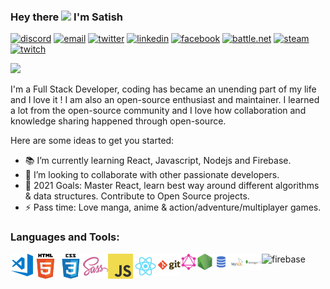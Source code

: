 

### Hey there <img src="https://media.giphy.com/media/hvRJCLFzcasrR4ia7z/giphy.gif" width="25px"> I'm Satish

 <a href="mailto:NB117#3632"><img width="32px" src="https://img.icons8.com/color/96/000000/discord-logo.png" alt="discord"/></a>
  <a href=""><img  width="32px" src="https://img.icons8.com/color/96/000000/gmail.png" alt="email"/></a>
  <a href="https://twitter.com/matyo91"><img width="32px" src="https://img.icons8.com/color/96/000000/twitter-squared.png" alt="twitter"/></a>
  <a href="linkedin.com/in/satish-rajnale-676a201b1"><img width="32px" src="https://img.icons8.com/color/96/000000/linkedin.png" alt="linkedin"/></a>
 <a href=""><img width="32px" src="https://img.icons8.com/color/96/000000/facebook.png" alt="facebook"/></a>
 <a href=""><img width="32px" src="https://img.icons8.com/color/96/000000/battle-net.png" alt="battle.net"/></a>
 <a href=""><img width="32px" src="https://img.icons8.com/fluent/96/000000/steam.png" alt="steam"/></a>
 <a href=""><img width="32px" src="https://img.icons8.com/color/96/000000/twitch--v2.png" alt="twitch"/></a>

![](https://visitor-badge.glitch.me/badge?page_id=satish.rajnale)

I'm a Full Stack Developer, coding has became an unending part of my life and I love it !
I am also an open-source enthusiast and maintainer. I learned a lot from the open-source community and I love how collaboration and knowledge sharing happened through open-source.

Here are some ideas to get you started:

- 📚 I’m currently learning React, Javascript, Nodejs and Firebase.
- 👯 I’m looking to collaborate with other passionate developers.
- 🥅 2021 Goals: Master React, learn best way around different algorithms & data structures. Contribute to Open Source projects.
- ⚡ Pass time: Love manga, anime & action/adventure/multiplayer games.

### Languages and Tools:

<img align="left" alt="Visual Studio Code" width="36px" src="https://raw.githubusercontent.com/github/explore/80688e429a7d4ef2fca1e82350fe8e3517d3494d/topics/visual-studio-code/visual-studio-code.png" />
<img align="left" alt="HTML5" width="40px" src="https://raw.githubusercontent.com/github/explore/80688e429a7d4ef2fca1e82350fe8e3517d3494d/topics/html/html.png" />
<img align="left" alt="CSS3" width="40px" src="https://raw.githubusercontent.com/github/explore/80688e429a7d4ef2fca1e82350fe8e3517d3494d/topics/css/css.png" />
<img align="left" alt="Sass" width="40px" src="https://raw.githubusercontent.com/github/explore/80688e429a7d4ef2fca1e82350fe8e3517d3494d/topics/sass/sass.png" />
<img align="left" alt="JavaScript"width="40px"src="https://raw.githubusercontent.com/github/explore/80688e429a7d4ef2fca1e82350fe8e3517d3494d/topics/javascript/javascript.png"/>
<img align="left" alt="React" width="40px" src="https://raw.githubusercontent.com/github/explore/80688e429a7d4ef2fca1e82350fe8e3517d3494d/topics/react/react.png" />
<img src="https://user-images.githubusercontent.com/76589507/114040623-6c5b2000-98a1-11eb-9b8e-b8874129d297.png" width="40px" alt="firebase"/>
<img align="left" alt="Git" width="36px" src="https://raw.githubusercontent.com/github/explore/80688e429a7d4ef2fca1e82350fe8e3517d3494d/topics/git/git.png" />
<img align="left" alt="GraphQL" width="26px" src="https://raw.githubusercontent.com/github/explore/80688e429a7d4ef2fca1e82350fe8e3517d3494d/topics/graphql/graphql.png" />
<img align="left" alt="Node.js" width="26px" src="https://raw.githubusercontent.com/github/explore/80688e429a7d4ef2fca1e82350fe8e3517d3494d/topics/nodejs/nodejs.png" />
<img align="left" alt="SQL" width="26px" src="https://raw.githubusercontent.com/github/explore/80688e429a7d4ef2fca1e82350fe8e3517d3494d/topics/sql/sql.png" />
<img align="left" alt="MySQL" width="26px" src="https://raw.githubusercontent.com/github/explore/80688e429a7d4ef2fca1e82350fe8e3517d3494d/topics/mysql/mysql.png" />
<img align="left" alt="MongoDB" width="26px" src="https://raw.githubusercontent.com/github/explore/80688e429a7d4ef2fca1e82350fe8e3517d3494d/topics/mongodb/mongodb.png" />

